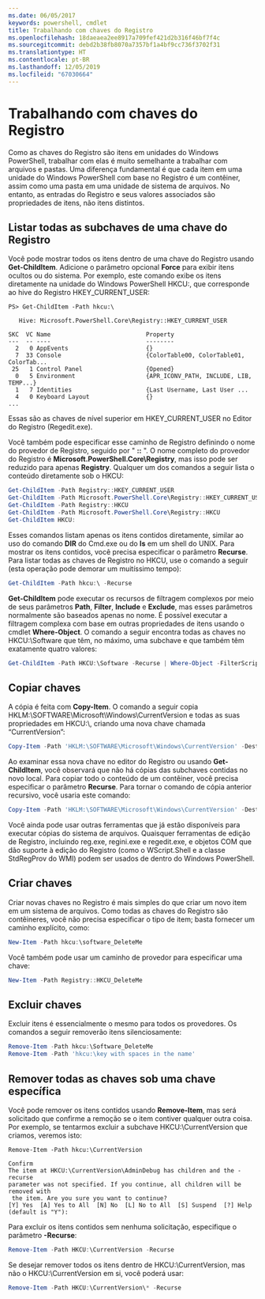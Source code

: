 ```yaml
---
ms.date: 06/05/2017
keywords: powershell, cmdlet
title: Trabalhando com chaves do Registro
ms.openlocfilehash: 18daeaea2ee8917a709fef421d2b316f46bf7f4c
ms.sourcegitcommit: debd2b38fb8070a7357bf1a4bf9cc736f3702f31
ms.translationtype: HT
ms.contentlocale: pt-BR
ms.lasthandoff: 12/05/2019
ms.locfileid: "67030664"
---
```

# <a name="working-with-registry-keys"></a>Trabalhando com chaves do Registro

Como as chaves do Registro são itens em unidades do Windows PowerShell, trabalhar com elas é muito semelhante a trabalhar com arquivos e pastas. Uma diferença fundamental é que cada item em uma unidade do Windows PowerShell com base no Registro é um contêiner, assim como uma pasta em uma unidade de sistema de arquivos. No entanto, as entradas do Registro e seus valores associados são propriedades de itens, não itens distintos.

## <a name="listing-all-subkeys-of-a-registry-key"></a>Listar todas as subchaves de uma chave do Registro

Você pode mostrar todos os itens dentro de uma chave do Registro usando **Get-ChildItem**. Adicione o parâmetro opcional **Force** para exibir itens ocultos ou do sistema. Por exemplo, este comando exibe os itens diretamente na unidade do Windows PowerShell HKCU:, que corresponde ao hive do Registro HKEY_CURRENT_USER:

```
PS> Get-ChildItem -Path hkcu:\

   Hive: Microsoft.PowerShell.Core\Registry::HKEY_CURRENT_USER

SKC  VC Name                           Property
---  -- ----                           --------
  2   0 AppEvents                      {}
  7  33 Console                        {ColorTable00, ColorTable01, ColorTab...
 25   1 Control Panel                  {Opened}
  0   5 Environment                    {APR_ICONV_PATH, INCLUDE, LIB, TEMP...}
  1   7 Identities                     {Last Username, Last User ...
  4   0 Keyboard Layout                {}
...
```

Essas são as chaves de nível superior em HKEY_CURRENT_USER no Editor do Registro (Regedit.exe).

Você também pode especificar esse caminho de Registro definindo o nome do provedor de Registro, seguido por " **::** ". O nome completo do provedor do Registro é **Microsoft.PowerShell.Core\\Registry**, mas isso pode ser reduzido para apenas **Registry**. Qualquer um dos comandos a seguir lista o conteúdo diretamente sob o HKCU:

```powershell
Get-ChildItem -Path Registry::HKEY_CURRENT_USER
Get-ChildItem -Path Microsoft.PowerShell.Core\Registry::HKEY_CURRENT_USER
Get-ChildItem -Path Registry::HKCU
Get-ChildItem -Path Microsoft.PowerShell.Core\Registry::HKCU
Get-ChildItem HKCU:
```

Esses comandos listam apenas os itens contidos diretamente, similar ao uso do comando **DIR** do Cmd.exe ou do **ls** em um shell do UNIX. Para mostrar os itens contidos, você precisa especificar o parâmetro **Recurse**. Para listar todas as chaves de Registro no HKCU, use o comando a seguir (esta operação pode demorar um muitíssimo tempo):

```powershell
Get-ChildItem -Path hkcu:\ -Recurse
```

**Get-ChildItem** pode executar os recursos de filtragem complexos por meio de seus parâmetros **Path**, **Filter**, **Include** e **Exclude**, mas esses parâmetros normalmente são baseados apenas no nome. É possível executar a filtragem complexa com base em outras propriedades de itens usando o cmdlet **Where-Object**. O comando a seguir encontra todas as chaves no HKCU:\\Software que têm, no máximo, uma subchave e que também têm exatamente quatro valores:

```powershell
Get-ChildItem -Path HKCU:\Software -Recurse | Where-Object -FilterScript {($_.SubKeyCount -le 1) -and ($_.ValueCount -eq 4) }
```

## <a name="copying-keys"></a>Copiar chaves

A cópia é feita com **Copy-Item**. O comando a seguir copia HKLM:\\SOFTWARE\\Microsoft\\Windows\\CurrentVersion e todas as suas propriedades em HKCU:\\, criando uma nova chave chamada “CurrentVersion”:

```powershell
Copy-Item -Path 'HKLM:\SOFTWARE\Microsoft\Windows\CurrentVersion' -Destination hkcu:
```

Ao examinar essa nova chave no editor do Registro ou usando **Get-ChildItem**, você observará que não há cópias das subchaves contidas no novo local. Para copiar todo o conteúdo de um contêiner, você precisa especificar o parâmetro **Recurse**. Para tornar o comando de cópia anterior recursivo, você usaria este comando:

```powershell
Copy-Item -Path 'HKLM:\SOFTWARE\Microsoft\Windows\CurrentVersion' -Destination hkcu: -Recurse
```

Você ainda pode usar outras ferramentas que já estão disponíveis para executar cópias do sistema de arquivos. Quaisquer ferramentas de edição de Registro, incluindo reg.exe, regini.exe e regedit.exe, e objetos COM que dão suporte à edição do Registro (como o WScript.Shell e a classe StdRegProv do WMI) podem ser usados de dentro do Windows PowerShell.

## <a name="creating-keys"></a>Criar chaves

Criar novas chaves no Registro é mais simples do que criar um novo item em um sistema de arquivos. Como todas as chaves do Registro são contêineres, você não precisa especificar o tipo de item; basta fornecer um caminho explícito, como:

```powershell
New-Item -Path hkcu:\software_DeleteMe
```

Você também pode usar um caminho de provedor para especificar uma chave:

```powershell
New-Item -Path Registry::HKCU_DeleteMe
```

## <a name="deleting-keys"></a>Excluir chaves

Excluir itens é essencialmente o mesmo para todos os provedores. Os comandos a seguir removerão itens silenciosamente:

```powershell
Remove-Item -Path hkcu:\Software_DeleteMe
Remove-Item -Path 'hkcu:\key with spaces in the name'
```

## <a name="removing-all-keys-under-a-specific-key"></a>Remover todas as chaves sob uma chave específica

Você pode remover os itens contidos usando **Remove-Item**, mas será solicitado que confirme a remoção se o item contiver qualquer outra coisa. Por exemplo, se tentarmos excluir a subchave HKCU:\\CurrentVersion que criamos, veremos isto:

```
Remove-Item -Path hkcu:\CurrentVersion

Confirm
The item at HKCU:\CurrentVersion\AdminDebug has children and the -recurse
parameter was not specified. If you continue, all children will be removed with
 the item. Are you sure you want to continue?
[Y] Yes  [A] Yes to All  [N] No  [L] No to All  [S] Suspend  [?] Help
(default is "Y"):
```

Para excluir os itens contidos sem nenhuma solicitação, especifique o parâmetro **-Recurse**:

```powershell
Remove-Item -Path HKCU:\CurrentVersion -Recurse
```

Se desejar remover todos os itens dentro de HKCU:\\CurrentVersion, mas não o HKCU:\\CurrentVersion em si, você poderá usar:

```powershell
Remove-Item -Path HKCU:\CurrentVersion\* -Recurse
```
